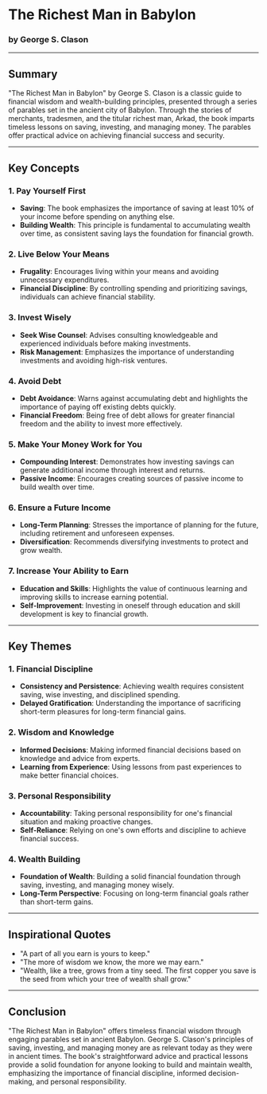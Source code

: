 # The Richest Man in Babylon

### by George S. Clason

---

## Summary

"The Richest Man in Babylon" by George S. Clason is a classic guide to financial wisdom and wealth-building principles, presented through a series of parables set in the ancient city of Babylon. Through the stories of merchants, tradesmen, and the titular richest man, Arkad, the book imparts timeless lessons on saving, investing, and managing money. The parables offer practical advice on achieving financial success and security.

---

## Key Concepts

### 1. Pay Yourself First

- **Saving**: The book emphasizes the importance of saving at least 10% of your income before spending on anything else.
- **Building Wealth**: This principle is fundamental to accumulating wealth over time, as consistent saving lays the foundation for financial growth.

### 2. Live Below Your Means

- **Frugality**: Encourages living within your means and avoiding unnecessary expenditures.
- **Financial Discipline**: By controlling spending and prioritizing savings, individuals can achieve financial stability.

### 3. Invest Wisely

- **Seek Wise Counsel**: Advises consulting knowledgeable and experienced individuals before making investments.
- **Risk Management**: Emphasizes the importance of understanding investments and avoiding high-risk ventures.

### 4. Avoid Debt

- **Debt Avoidance**: Warns against accumulating debt and highlights the importance of paying off existing debts quickly.
- **Financial Freedom**: Being free of debt allows for greater financial freedom and the ability to invest more effectively.

### 5. Make Your Money Work for You

- **Compounding Interest**: Demonstrates how investing savings can generate additional income through interest and returns.
- **Passive Income**: Encourages creating sources of passive income to build wealth over time.

### 6. Ensure a Future Income

- **Long-Term Planning**: Stresses the importance of planning for the future, including retirement and unforeseen expenses.
- **Diversification**: Recommends diversifying investments to protect and grow wealth.

### 7. Increase Your Ability to Earn

- **Education and Skills**: Highlights the value of continuous learning and improving skills to increase earning potential.
- **Self-Improvement**: Investing in oneself through education and skill development is key to financial growth.

---

## Key Themes

### 1. Financial Discipline

- **Consistency and Persistence**: Achieving wealth requires consistent saving, wise investing, and disciplined spending.
- **Delayed Gratification**: Understanding the importance of sacrificing short-term pleasures for long-term financial gains.

### 2. Wisdom and Knowledge

- **Informed Decisions**: Making informed financial decisions based on knowledge and advice from experts.
- **Learning from Experience**: Using lessons from past experiences to make better financial choices.

### 3. Personal Responsibility

- **Accountability**: Taking personal responsibility for one's financial situation and making proactive changes.
- **Self-Reliance**: Relying on one's own efforts and discipline to achieve financial success.

### 4. Wealth Building

- **Foundation of Wealth**: Building a solid financial foundation through saving, investing, and managing money wisely.
- **Long-Term Perspective**: Focusing on long-term financial goals rather than short-term gains.

---

## Inspirational Quotes

- "A part of all you earn is yours to keep."
- "The more of wisdom we know, the more we may earn."
- "Wealth, like a tree, grows from a tiny seed. The first copper you save is the seed from which your tree of wealth shall grow."

---

## Conclusion

"The Richest Man in Babylon" offers timeless financial wisdom through engaging parables set in ancient Babylon. George S. Clason's principles of saving, investing, and managing money are as relevant today as they were in ancient times. The book's straightforward advice and practical lessons provide a solid foundation for anyone looking to build and maintain wealth, emphasizing the importance of financial discipline, informed decision-making, and personal responsibility.
